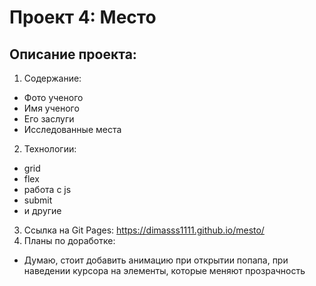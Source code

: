 # Проект 4: Место

## Описание проекта:
1. Содержание:
  * Фото ученого
  * Имя ученого
  * Его заслуги
  * Исследованные места
2. Технологии:
  * grid
  * flex
  * работа с js
  * submit
  * и другие
3. Ссылка на Git Pages:
  https://dimasss1111.github.io/mesto/
4. Планы по доработке:
  * Думаю, стоит добавить анимацию при открытии попапа, при наведении курсора на элементы, которые меняют прозрачность

